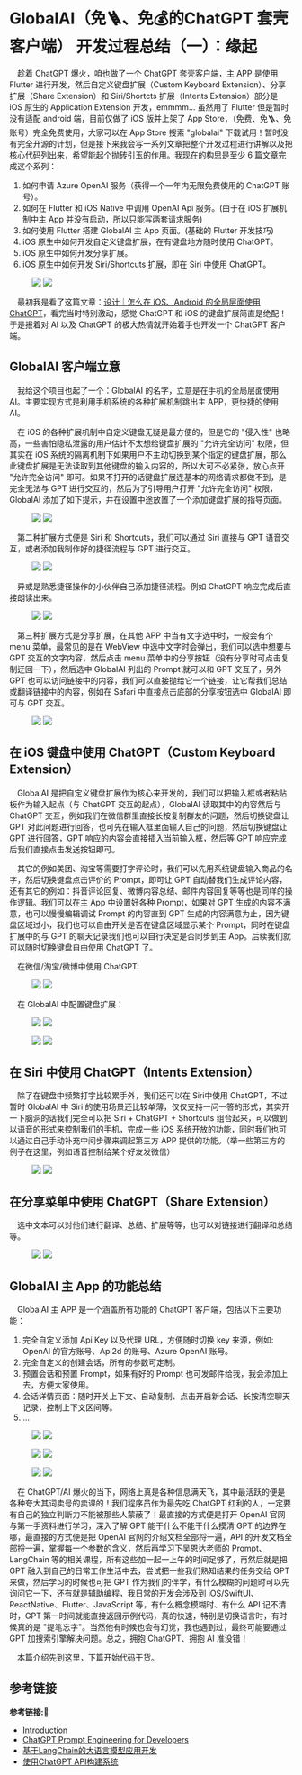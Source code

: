 # GlobalAI（免🪜、免💰的ChatGPT 套壳客户端） 开发过程总结（一）：缘起

&emsp;趁着 ChatGPT 爆火，咱也做了一个 ChatGPT 套壳客户端，主 APP 是使用 Flutter 进行开发，然后自定义键盘扩展（Custom Keyboard Extension）、分享扩展（Share Extension）和 Siri/Shortcts 扩展（Intents Extension）部分是 iOS 原生的 Application Extension 开发，emmmm... 虽然用了 Flutter 但是暂时没有适配 android 端，目前仅做了 iOS 版并上架了 App Store，（免费、免🪜、免账号）完全免费使用，大家可以在 App Store 搜索 "globalai" 下载试用！暂时没有完全开源的计划，但是接下来我会写一系列文章把整个开发过程进行讲解以及把核心代码列出来，希望能起个抛砖引玉的作用。我现在的构思是至少 6 篇文章完成这个系列：

1. 如何申请 Azure OpenAI 服务（获得一个一年内无限免费使用的 ChatGPT 账号）。
2. 如何在 Flutter 和 iOS Native 中调用 OpenAI Api 服务。(由于在 iOS 扩展机制中主 App 并没有启动，所以只能写两套请求服务)
3. 如何使用 Flutter 搭建 GlobalAI 主 App 页面。(基础的 Flutter 开发技巧)
4. iOS 原生中如何开发自定义键盘扩展，在有键盘地方随时使用 ChatGPT。
5. iOS 原生中如何开发分享扩展。
6. iOS 原生中如何开发 Siri/Shortcuts 扩展，即在 Siri 中使用 ChatGPT。

<figure class="half">
    <img src="https://p1-juejin.byteimg.com/tos-cn-i-k3u1fbpfcp/097a5e32f93448f0ba7e3b87767f0a1e~tplv-k3u1fbpfcp-watermark.image?">
    <img src="https://p3-juejin.byteimg.com/tos-cn-i-k3u1fbpfcp/ab83919e1ba74cae8f8700f0c9959126~tplv-k3u1fbpfcp-watermark.image?">
</figure>

&emsp;最初我是看了这篇文章：[设计｜怎么在 iOS、Android 的全局层面使用 ChatGPT](https://twitter.com/nishuang/status/1540256151375323137?s=46&t=2pmBCT9eqxZucsai-FwgdA)，看完当时特别激动，感觉 ChatGPT 和 iOS 的键盘扩展简直是绝配！于是报着对 AI 以及 ChatGPT 的极大热情就开始着手也开发一个 ChatGPT 客户端。

## GlobalAI 客户端立意

&emsp;我给这个项目也起了一个：GlobalAI 的名字，立意是在手机的全局层面使用 AI。主要实现方式是利用手机系统的各种扩展机制跳出主 APP，更快捷的使用 AI。

&emsp;在 iOS 的各种扩展机制中自定义键盘无疑是最方便的，但是它的 "侵入性" 也略高，一些害怕隐私泄露的用户估计不太想给键盘扩展的 "允许完全访问" 权限，但其实在 iOS 系统的隔离机制下如果用户不主动切换到某个指定的键盘扩展，那么此键盘扩展是无法读取到其他键盘的输入内容的，所以大可不必紧张，放心点开 "允许完全访问" 即可。如果不打开的话键盘扩展连基本的网络请求都做不到，是完全无法与 GPT 进行交互的，然后为了引导用户打开 "允许完全访问" 权限，GlobalAI 添加了如下提示，并在设置中途放置了一个添加键盘扩展的指导页面。

<figure class="half">
    <img src="https://p6-juejin.byteimg.com/tos-cn-i-k3u1fbpfcp/1fe6dea64c1f42f88cbbc3c8e2596e60~tplv-k3u1fbpfcp-watermark.image?">
    <img src="https://p9-juejin.byteimg.com/tos-cn-i-k3u1fbpfcp/c553a23fdef94acb86a27b83cc8b0f7c~tplv-k3u1fbpfcp-watermark.image?">
</figure>

&emsp;第二种扩展方式便是 Siri 和 Shortcuts，我们可以通过 Siri 直接与 GPT 语音交互，或者添加我制作好的捷径流程与 GPT 进行交互。

<figure class="half">
    <img src="https://p3-juejin.byteimg.com/tos-cn-i-k3u1fbpfcp/8bf258a2d0e34df0bd64728dd9f94970~tplv-k3u1fbpfcp-watermark.image?">
    <img src="https://p1-juejin.byteimg.com/tos-cn-i-k3u1fbpfcp/008d2895f5c241d6a010b0e2d5a238d8~tplv-k3u1fbpfcp-watermark.image?">
</figure>

&emsp;异或是熟悉捷径操作的小伙伴自己添加捷径流程。例如 ChatGPT 响应完成后直接朗读出来。

<figure class="half">
    <img src="https://p3-juejin.byteimg.com/tos-cn-i-k3u1fbpfcp/c1ecdba7fc4f4c05a912a67a1c311ad6~tplv-k3u1fbpfcp-watermark.image?">
    <img src="https://p1-juejin.byteimg.com/tos-cn-i-k3u1fbpfcp/4e9b3deb5f4f43069f904cbc8014be50~tplv-k3u1fbpfcp-watermark.image?">
</figure>

&emsp;第三种扩展方式是分享扩展，在其他 APP 中当有文字选中时，一般会有个 menu 菜单，最常见的是在 WebView 中选中文字时会弹出，我们可以选中想要与 GPT 交互的文字内容，然后点击 menu 菜单中的分享按钮（没有分享时可点击复制迂回一下），然后选中 GlobalAI 列出的 Prompt 就可以和 GPT 交互了，另外 GPT 也可以访问链接中的内容，我们可以直接抛给它一个链接，让它帮我们总结或翻译链接中的内容，例如在 Safari 中直接点击底部的分享按钮选中 GlobalAI 即可与 GPT 交互。

<figure class="half">
    <img src="https://p6-juejin.byteimg.com/tos-cn-i-k3u1fbpfcp/87da792e0266416fa833f1b99b8434e9~tplv-k3u1fbpfcp-watermark.image?">
    <img src="https://p6-juejin.byteimg.com/tos-cn-i-k3u1fbpfcp/6fb3342416e24c6386b92f5ff498d4f7~tplv-k3u1fbpfcp-watermark.image?">
</figure>

## 在 iOS 键盘中使用 ChatGPT（Custom Keyboard Extension）

&emsp;GlobalAI 是把自定义键盘扩展作为核心来开发的，我们可以把输入框或者粘贴板作为输入起点（与 ChatGPT 交互的起点），GlobalAI 读取其中的内容然后与 ChatGPT 交互，例如我们在微信群里直接长按复制群友的问题，然后切换键盘让 GPT 对此问题进行回答，也可先在输入框里面输入自己的问题，然后切换键盘让 GPT 进行回答，GPT 响应的内容会直接插入当前输入框，然后等 GPT 响应完成后我们直接点击发送按钮即可。

&emsp;其它的例如美团、淘宝等需要打字评论时，我们可以先用系统键盘输入商品的名字，然后切换键盘点击评价的 Prompt，即可让 GPT 自动替我们生成评论内容，还有其它的例如：抖音评论回复、微博内容总结、邮件内容回复等等也是同样的操作逻辑。我们可以在主 App 中设置好各种 Prompt，如果对 GPT 生成的内容不满意，也可以慢慢编辑调试 Prompt 的内容直到 GPT 生成的内容满意为止，因为键盘区域过小，我们也可以自由开关是否在键盘区域显示某个 Prompt，同时在键盘扩展中的与 GPT 的聊天记录我们也可以自行决定是否同步到主 App。后续我们就可以随时切换键盘自由使用 ChatGPT 了。

&emsp;在微信/淘宝/微博中使用 ChatGPT:

<figure class="half">
    <img src="https://p3-juejin.byteimg.com/tos-cn-i-k3u1fbpfcp/35c9f5a9a5d144b8b06ed96281bb36e9~tplv-k3u1fbpfcp-watermark.image?">
    <img src="https://p3-juejin.byteimg.com/tos-cn-i-k3u1fbpfcp/7f819d4bdbc54fe1be8689ec4a2b086b~tplv-k3u1fbpfcp-watermark.image?">
</figure>

&emsp;在 GlobalAI 中配置键盘扩展：

<figure class="half">
    <img src="https://p6-juejin.byteimg.com/tos-cn-i-k3u1fbpfcp/e6d11ac62f6b40db8117e8bbe2a79bb4~tplv-k3u1fbpfcp-watermark.image?">
    <img src="https://p3-juejin.byteimg.com/tos-cn-i-k3u1fbpfcp/ad544bb90ffc4f1db0239d9459710383~tplv-k3u1fbpfcp-watermark.image?">
</figure>


<figure class="half">
    <img src="https://p3-juejin.byteimg.com/tos-cn-i-k3u1fbpfcp/0ad1b8b373fc499ba79f0ed488c57f38~tplv-k3u1fbpfcp-watermark.image?">
    <img src="https://p9-juejin.byteimg.com/tos-cn-i-k3u1fbpfcp/87cace5680e14270892fead594d52ee5~tplv-k3u1fbpfcp-watermark.image?">
</figure>

## 在 Siri 中使用 ChatGPT（Intents Extension）

&emsp;除了在键盘中频繁打字比较累手外，我们还可以在 Siri中使用 ChatGPT，不过暂时 GlobalAI 中 Siri 的使用场景还比较单薄，仅仅支持一问一答的形式，其实开一下脑洞的话我们完全可以把 Siri + ChatGPT + Shortcuts 组合起来，可以做到以语音的形式来控制我们的手机，完成一些 iOS 系统开放的功能，同时我们也可以通过自己手动补充中间步骤来调起第三方 APP 提供的功能。（举一些第三方的例子在这里，例如语音控制给某个好友发微信）

<figure class="half">
    <img src="https://p9-juejin.byteimg.com/tos-cn-i-k3u1fbpfcp/b5809749f6f748efa8edb64a8d8879f1~tplv-k3u1fbpfcp-watermark.image?">
    <img src="https://p6-juejin.byteimg.com/tos-cn-i-k3u1fbpfcp/5bb3c50be19649d9b8d4242602e6db33~tplv-k3u1fbpfcp-watermark.image?">
</figure>

## 在分享菜单中使用 ChatGPT（Share Extension）

&emsp;选中文本可以对他们进行翻译、总结、扩展等等，也可以对链接进行翻译和总结等。

<figure class="half">
    <img src="https://p3-juejin.byteimg.com/tos-cn-i-k3u1fbpfcp/60a9cd1c1df64144a1697a585411c224~tplv-k3u1fbpfcp-watermark.image?">
    <img src="https://p1-juejin.byteimg.com/tos-cn-i-k3u1fbpfcp/12d4db25c81c45158c7c22b989dbaa35~tplv-k3u1fbpfcp-watermark.image?">
</figure>

## GlobalAI 主 App 的功能总结

&emsp;GlobalAI 主 APP 是一个涵盖所有功能的 ChatGPT 客户端，包括以下主要功能：

1. 完全自定义添加 Api Key 以及代理 URL，方便随时切换 key 来源，例如: OpenAI 的官方账号、Api2d 的账号、Azure OpenAI 账号。
2. 完全自定义的创建会话，所有的参数可定制。
3. 预置会话和预置 Prompt，如果有好的 Prompt 也可发邮件给我，我会添加上去，方便大家使用。
4. 会话详情页面：随时开关上下文、自动复制、点击开启新会话、长按清空聊天记录，控制上下文区间等。
5. ...

<figure class="half">
    <img src="https://p1-juejin.byteimg.com/tos-cn-i-k3u1fbpfcp/0d35f233f8df4da9b89edd598825fd6c~tplv-k3u1fbpfcp-watermark.image?">
    <img src="https://p3-juejin.byteimg.com/tos-cn-i-k3u1fbpfcp/4570507034f843658e24e1a70d2908a2~tplv-k3u1fbpfcp-watermark.image?">
</figure>

<figure class="half">
    <img src="https://p3-juejin.byteimg.com/tos-cn-i-k3u1fbpfcp/68040c7db3d440c7ad3e8a5b46116c25~tplv-k3u1fbpfcp-watermark.image?">
    <img src="https://p6-juejin.byteimg.com/tos-cn-i-k3u1fbpfcp/3f32d8d2ca244d06ad631528b7dbdb1d~tplv-k3u1fbpfcp-watermark.image?">
</figure>

<figure class="half">
    <img src="https://p3-juejin.byteimg.com/tos-cn-i-k3u1fbpfcp/07bcfedeb0594fc68168427d76a8086b~tplv-k3u1fbpfcp-watermark.image?">
    <img src="https://p9-juejin.byteimg.com/tos-cn-i-k3u1fbpfcp/c0924b5e5ad44c169d2f1b928089a582~tplv-k3u1fbpfcp-watermark.image?">
</figure>

&emsp;在 ChatGPT/AI 爆火的当下，网络上真是各种信息满天飞，其中最活跃的便是各种夸大其词卖号的卖课的！我们程序员作为最先吃 ChatGPT 红利的人，一定要有自己的独立判断力不能被那些人蒙蔽了！最直接的方式便是打开 OpenAI 官网与第一手资料进行学习，深入了解 GPT 能干什么不能干什么摸清 GPT 的边界在哪，最直接的方式便是把 OpenAI 官网的介绍文档全部捋一遍，API 的开发文档全部捋一遍，掌握每一个参数的含义，然后再学习下吴恩达老师的 Prompt、LangChain 等的相关课程，所有这些加一起一上午的时间足够了，再然后就是把 GPT 融入到自己的日常工作生活中去，尝试把一些我们熟知结果的任务交给 GPT 来做，然后学习的时候也可把 GPT 作为我们的伴学，有什么模糊的问题时可以先询问它一下，还有就是辅助编程，我日常的开发会涉及到 iOS/SwiftUI、ReactNative、Flutter、JavaScript 等，有什么概念模糊时、有什么 API 记不清时，GPT 第一时间就能直接返回示例代码，真的快速，特别是切换语言时，有时候真的是 "提笔忘字"。当然他有时候也会有幻觉，我也遇到过，最终可能要通过 GPT 加搜索引擎解决问题。总之，拥抱 ChatGPT、拥抱 AI 准没错！

&emsp;本篇介绍先到这里，下篇开始代码干货。  

## 参考链接
**参考链接:🔗**
+ [Introduction](https://platform.openai.com/docs/introduction/overview)
+ [ChatGPT Prompt Engineering for Developers](https://www.youtube.com/watch?v=H4YK_7MAckk)
+ [基于LangChain的大语言模型应用开发](https://www.youtube.com/watch?v=gUcYC0Iuw2g&list=PLiuLMb-dLdWIYYBF3k5JI_6Od593EIuEG)
+ [使用ChatGPT API构建系统](https://www.youtube.com/watch?v=1SZOGp1D17E&list=PLiuLMb-dLdWKjX8ib9PhlCIx1jKMNxMpy)

